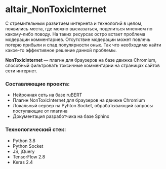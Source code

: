# altair_NonToxicInternet
С стремительным развитием интернета и технологий в целом, появились места, где можно высказаться, поделиться мнением по какому-либо поводу. На таких ресурсах остро встает проблема модерации комментариев. Отсутствие модерации может повлечь потерю прибыли и спад популярности оных. Так что необходимо найти какое-то эффективное решение данной проблемы.

**NonToxicInternet** — плагин для браузеров на базе движка Chromium, способный фильтровать токсичные комментарии на страницах сайтов сети интернет.

### Составляющие проекта:
* Нейронная сеть на базе ruBERT
* Плагин NonToxicInternet для браузеров на движке Chromium
* Локальный сервер на Pyhton Socket, обрабатывающий запросы поступающие от плагина
* Документация разработчика на базе Sphinx

### Технологический стек:
- Python 3.8
- Python Socket
- JS, jQuery
- TensorFlow 2.8
- Keras 2.4

